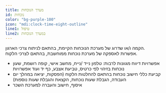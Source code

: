 ```yaml
---
title: מערך הנוכחות
id: נוכחות
color: "bg-purple-100"
icon: "mdi:clock-time-eight-outline"
line1: טיפול
line2: במערך הנוכחות
---
```


הקמה ו/או שדרוג של מערכת הנוכחות הקיימת, בהתאם לניתוח צרכי הארגון.  
אפשרות לאספקה של מערכת נוכחות ממוחשבת, בהתאם לצרכי הלקוח.

- אפשרויות דיווח מגוונות לרבות: טלפון נייד /נייח, מחשב אישי, קופה רושמת, שעון נוכחות בזיהוי לפי כרטיס, טביעת אצבע, כף יד ועוד אפשרויות
- קביעת כללי חישוב נוכחות בהתאם להחלטות הלקוח (הפסקות, יציאה במהלך יום העבודה, הגבלת שעות נוכחות, הקצאת והגבלת שעות נוספות)
- איסוף, חישוב והעברה למערכת השכר
